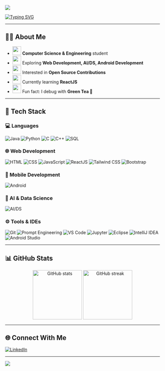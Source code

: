 <!-- Banner -->
<img src="https://capsule-render.vercel.app/api?type=waving&color=0:ff6ec4,100:7873f5&height=200&section=header&text=Mrunali%20Badgujar&fontSize=40&fontColor=fff&animation=fadeIn" />

<!-- Typing animation -->
[![Typing SVG](https://readme-typing-svg.demolab.com?font=Fira+Code&weight=600&size=22&pause=1000&color=F75C7E&width=600&lines=Hello+World!+👋;Passionate+Developer+%26+Learner;Exploring+Web%2C+AI%2C+Android%2C+Open+Source)](https://git.io/typing-svg)

---

## 👩‍💻 About Me  

- <img src="https://media1.giphy.com/media/v1.Y2lkPTc5MGI3NjExYWo4YmwxeWJjZGt2b2diY2Vpb2xoZXlxODlka25sczVnc3BmNXAwZyZlcD12MV9pbnRlcm5hbF9naWZfYnlfaWQmY3Q9Zw/9ForTF8hGB1CB6DtFu/giphy.gif" width="28"> **Computer Science & Engineering** student
- <img src="https://media0.giphy.com/media/v1.Y2lkPTc5MGI3NjExOGliOGQ1dTRmMXl3bm45bGhsNGdsaWViMjN0Mm9qZ29peHlpdzlscCZlcD12MV9pbnRlcm5hbF9naWZfYnlfaWQmY3Q9Zw/ZSZTGUtpQr0u7cfveB/giphy.gif" width="28"> Exploring **Web Development, AI/DS, Android Development** 
- <img src="https://media.giphy.com/media/QssGEmpkyEOhBCb7e1/giphy.gif" width="28"> Interested in **Open Source Contributions**  
- <img src="https://media.giphy.com/media/L1R1tvI9svkIWwpVYr/giphy.gif" width="28"> Currently learning **ReactJS**  
- <img src="https://media0.giphy.com/media/v1.Y2lkPTc5MGI3NjExYWI4NHMyM3ozY2NhcGJyM3U0d2g3MnNpcm16NnI4NDM0MGh1bjB0MyZlcD12MV9pbnRlcm5hbF9naWZfYnlfaWQmY3Q9Zw/iDvCzaRjNV61J5jtc0/giphy.gif" width="28" height="28"> Fun fact: I debug with **Green Tea 🍵**
---

## 🚀 Tech Stack

### 💻 Languages  
![Java](https://img.shields.io/badge/Java-ED8B00?style=for-the-badge&logo=openjdk&logoColor=white)
![Python](https://img.shields.io/badge/Python-3776AB?style=for-the-badge&logo=python&logoColor=white)
![C](https://img.shields.io/badge/C-00599C?style=for-the-badge&logo=c&logoColor=white)
![C++](https://img.shields.io/badge/C++-00599C?style=for-the-badge&logo=c%2B%2B&logoColor=white)
![SQL](https://img.shields.io/badge/SQL-003B57?style=for-the-badge&logo=sqlite&logoColor=white)


### 🌐 Web Development  
![HTML](https://img.shields.io/badge/HTML5-E34F26?style=for-the-badge&logo=html5&logoColor=white)
![CSS](https://img.shields.io/badge/CSS3-1572B6?style=for-the-badge&logo=css3&logoColor=white)
![JavaScript](https://img.shields.io/badge/JavaScript-323330?style=for-the-badge&logo=javascript&logoColor=F7DF1E)
![ReactJS](https://img.shields.io/badge/ReactJS-61DAFB?style=for-the-badge&logo=react&logoColor=black)
![Tailwind CSS](https://img.shields.io/badge/Tailwind_CSS-38B2AC?style=for-the-badge&logo=tailwind-css&logoColor=white)
![Bootstrap](https://img.shields.io/badge/Bootstrap-563D7C?style=for-the-badge&logo=bootstrap&logoColor=white)

### 📱 Mobile Development  
![Android](https://img.shields.io/badge/Android-3DDC84?style=for-the-badge&logo=android&logoColor=white)

### 🤖 AI & Data Science  
![AI/DS](https://img.shields.io/badge/AI%2FDS-FF6F00?style=for-the-badge&logo=ai&logoColor=white)

### ⚙️ Tools & IDEs  
![Git](https://img.shields.io/badge/Git-F05033?style=for-the-badge&logo=git&logoColor=white)
![Prompt Engineering](https://img.shields.io/badge/Prompt_Engineering-8E44AD?style=for-the-badge&logo=openai&logoColor=white)
![VS Code](https://img.shields.io/badge/VS_Code-0078D4?style=for-the-badge&logo=visual-studio-code&logoColor=white)
![Jupyter](https://img.shields.io/badge/Jupyter-F37626?style=for-the-badge&logo=jupyter&logoColor=white)
![Eclipse](https://img.shields.io/badge/Eclipse-2C2255?style=for-the-badge&logo=eclipse&logoColor=white)
![IntelliJ IDEA](https://img.shields.io/badge/IntelliJ_IDEA-000000?style=for-the-badge&logo=intellij-idea&logoColor=white)
![Android Studio](https://img.shields.io/badge/Android_Studio-3DDC84?style=for-the-badge&logo=android-studio&logoColor=white)

---

## 📊 GitHub Stats  
<p align="center">
<img src="https://github-readme-stats.vercel.app/api?username=Mrunalisa&show_icons=true&theme=radical" alt="GitHub stats" height="160px"/>
<img src="https://github-readme-streak-stats.herokuapp.com/?user=Mrunalisa&theme=radical" alt="GitHub streak" height="160px"/>
</p>

---

## 🌐 Connect With Me  
[![LinkedIn](https://img.shields.io/badge/LinkedIn-0A66C2?style=for-the-badge&logo=linkedin&logoColor=white)](https://www.linkedin.com/in/mrunali-badgujar?utm_source=share&utm_campaign=share_via&utm_content=profile&utm_medium=android_app)

---

<!-- Footer animation -->
<img src="https://capsule-render.vercel.app/api?type=waving&color=0:ff6ec4,100:7873f5&height=120&section=footer" />

